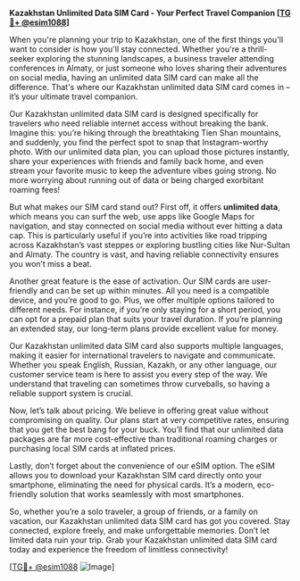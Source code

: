 **Kazakhstan Unlimited Data SIM Card - Your Perfect Travel Companion [[TG💪+ @esim1088](https://t.me/s/esim1088)]**

When you're planning your trip to Kazakhstan, one of the first things you'll want to consider is how you'll stay connected. Whether you're a thrill-seeker exploring the stunning landscapes, a business traveler attending conferences in Almaty, or just someone who loves sharing their adventures on social media, having an unlimited data SIM card can make all the difference. That's where our Kazakhstan unlimited data SIM card comes in – it’s your ultimate travel companion.

Our Kazakhstan unlimited data SIM card is designed specifically for travelers who need reliable internet access without breaking the bank. Imagine this: you’re hiking through the breathtaking Tien Shan mountains, and suddenly, you find the perfect spot to snap that Instagram-worthy photo. With our unlimited data plan, you can upload those pictures instantly, share your experiences with friends and family back home, and even stream your favorite music to keep the adventure vibes going strong. No more worrying about running out of data or being charged exorbitant roaming fees!

But what makes our SIM card stand out? First off, it offers **unlimited data**, which means you can surf the web, use apps like Google Maps for navigation, and stay connected on social media without ever hitting a data cap. This is particularly useful if you’re into activities like road tripping across Kazakhstan’s vast steppes or exploring bustling cities like Nur-Sultan and Almaty. The country is vast, and having reliable connectivity ensures you won’t miss a beat.

Another great feature is the ease of activation. Our SIM cards are user-friendly and can be set up within minutes. All you need is a compatible device, and you’re good to go. Plus, we offer multiple options tailored to different needs. For instance, if you’re only staying for a short period, you can opt for a prepaid plan that suits your travel duration. If you’re planning an extended stay, our long-term plans provide excellent value for money.

Our Kazakhstan unlimited data SIM card also supports multiple languages, making it easier for international travelers to navigate and communicate. Whether you speak English, Russian, Kazakh, or any other language, our customer service team is here to assist you every step of the way. We understand that traveling can sometimes throw curveballs, so having a reliable support system is crucial.

Now, let’s talk about pricing. We believe in offering great value without compromising on quality. Our plans start at very competitive rates, ensuring that you get the best bang for your buck. You’ll find that our unlimited data packages are far more cost-effective than traditional roaming charges or purchasing local SIM cards at inflated prices.

Lastly, don’t forget about the convenience of our eSIM option. The eSIM allows you to download your Kazakhstan SIM card directly onto your smartphone, eliminating the need for physical cards. It’s a modern, eco-friendly solution that works seamlessly with most smartphones.

So, whether you’re a solo traveler, a group of friends, or a family on vacation, our Kazakhstan unlimited data SIM card has got you covered. Stay connected, explore freely, and make unforgettable memories. Don’t let limited data ruin your trip. Grab your Kazakhstan unlimited data SIM card today and experience the freedom of limitless connectivity!

[[TG💪+ @esim1088](https://t.me/s/esim1088) ![Image](https://i.postimg.cc/Y0z9fWf4/image.png)]